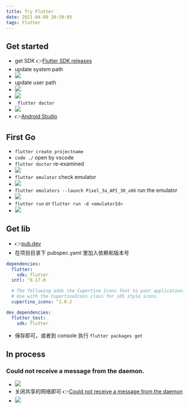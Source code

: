 ```yaml
---
title: Try Flutter
date: 2021-04-09 20:39:03
tags: Flutter
---
```


## Get started
- get SDK 👉[Flutter SDK releases](https://flutter.dev/docs/development/tools/sdk/releases)
- update system path
- ![](/images/tryflutter/Snipaste_2021-04-09_20-44-44.png)
- update user path
- ![](/images/tryflutter/Snipaste_2021-04-09_20-45-40.png)
- ![](/images/tryflutter/Snipaste_2021-04-09_20-46-04.png)
- ` flutter doctor`
- ![](/images/tryflutter/Snipaste_2021-04-09_20-50-12.png)
- 👉[Android Studio](https://developer.android.com/studio/index.html)
<!-- more -->

## First Go
- `flutter create projectname`
- `code ./` open by vscode
- `flutter doctor` re-examined
- ![](/images/tryflutter/Snipaste_2021-04-10_01-17-04.png)
- `flutter emulator` check emulator
- ![](/images/tryflutter/Snipaste_2021-04-10_01-18-32.png)
- `flutter emulators --launch Pixel_3a_API_30_x86` run the emulator
- ![](/images/tryflutter/Snipaste_2021-04-10_01-19-50.png)
- `flutter run` or `flutter run -d <emulatorId>`
- ![](/images/tryflutter/Snipaste_2021-04-10_01-27-37.png)

## Get lib
- 👉[pub.dev](https://pub.dev/)
- 在项目目录下 pubspec.yaml 里加入依赖和版本号
```yaml
dependencies:
  flutter:
    sdk: flutter
  intl: ^0.17.0

  # The following adds the Cupertino Icons font to your application.
  # Use with the CupertinoIcons class for iOS style icons.
  cupertino_icons: ^1.0.2

dev_dependencies:
  flutter_test:
    sdk: flutter
```
- 保存即可，或者到 console 执行 `flutter packages get`

## In process
### Could not receive a message from the daemon.
- ![](/images/tryflutter/Snipaste_2021-05-03_00-54-16.png)
- 关闭共享的网络即可 👉[Could not receive a message from the daemon](https://stackoverflow.com/questions/49609313/could-not-receive-a-message-from-the-daemon)
- ![](/images/tryflutter/Snipaste_2021-05-03_00-58-11.png)

